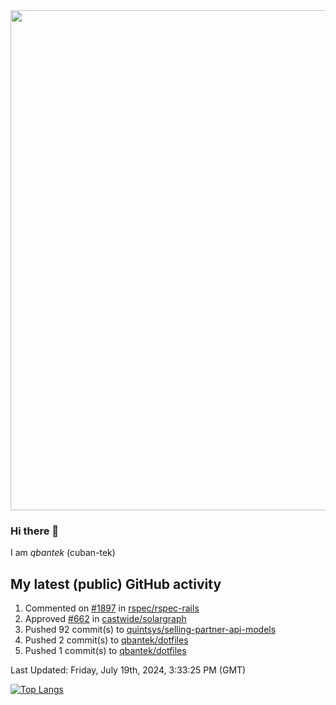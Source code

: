 <img src="https://user-images.githubusercontent.com/1090192/231227350-b13c0797-9e41-42a4-ab5c-d0e234d2a3d2.png" width="800px" />

### Hi there 👋

I am *qbantek* (cuban-tek)

<!--
**qbantek/qbantek** is a ✨ _special_ ✨ repository because its `README.md` (this file) appears on your GitHub profile.

Here are some ideas to get you started:

- 🔭 I’m currently working on ...
- 🌱 I’m currently learning ...
- 👯 I’m looking to collaborate on ...
- 🤔 I’m looking for help with ...
- 💬 Ask me about ...
- 📫 How to reach me: ...
- ⚡ Fun fact: ...
-->

## My latest (public) GitHub activity
<!--RECENT_ACTIVITY:start-->
1. Commented on [#1897](https://github.com/rspec/rspec-rails/issues/1897#issuecomment-2212566890) in [rspec/rspec-rails](https://github.com/rspec/rspec-rails)<br>
2. Approved [#662](https://github.com/castwide/solargraph/pull/662#pullrequestreview-2155216043) in [castwide/solargraph](https://github.com/castwide/solargraph)<br>
3. Pushed 92 commit(s) to [quintsys/selling-partner-api-models](https://github.com/quintsys/selling-partner-api-models)<br>
4. Pushed 2 commit(s) to [qbantek/dotfiles](https://github.com/qbantek/dotfiles)<br>
5. Pushed 1 commit(s) to [qbantek/dotfiles](https://github.com/qbantek/dotfiles)<br>
<!--RECENT_ACTIVITY:end-->

<!--RECENT_ACTIVITY:last_update-->
Last Updated: Friday, July 19th, 2024, 3:33:25 PM (GMT)
<!--RECENT_ACTIVITY:last_update_end-->


[![Top Langs](https://github-readme-stats.vercel.app/api/top-langs/?username=qbantek&langs_count=10&hide_progress=true)](https://github.com/anuraghazra/github-readme-stats)
